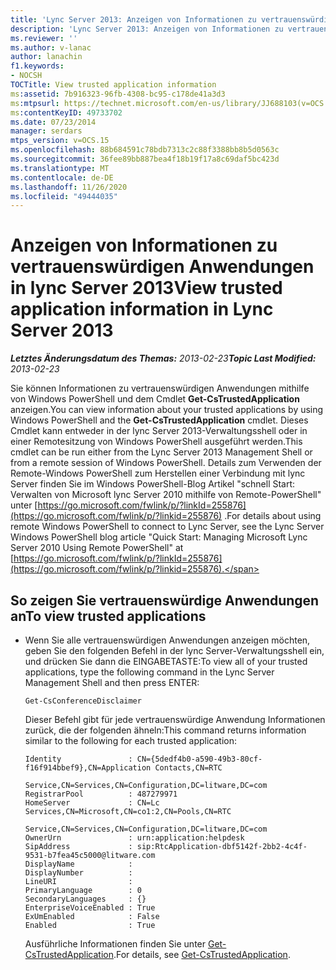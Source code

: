 ```yaml
---
title: 'Lync Server 2013: Anzeigen von Informationen zu vertrauenswürdigen Anwendungen'
description: 'Lync Server 2013: Anzeigen von Informationen zu vertrauenswürdigen Anwendungen'
ms.reviewer: ''
ms.author: v-lanac
author: lanachin
f1.keywords:
- NOCSH
TOCTitle: View trusted application information
ms:assetid: 7b916323-96fb-4308-bc95-c178de41a3d3
ms:mtpsurl: https://technet.microsoft.com/en-us/library/JJ688103(v=OCS.15)
ms:contentKeyID: 49733702
ms.date: 07/23/2014
manager: serdars
mtps_version: v=OCS.15
ms.openlocfilehash: 88b684591c78bdb7313c2c88f3388bb8b5d0563c
ms.sourcegitcommit: 36fee89bb887bea4f18b19f17a8c69daf5bc423d
ms.translationtype: MT
ms.contentlocale: de-DE
ms.lasthandoff: 11/26/2020
ms.locfileid: "49444035"
---
```

# <a name="view-trusted-application-information-in-lync-server-2013"></a><span data-ttu-id="8255e-103">Anzeigen von Informationen zu vertrauenswürdigen Anwendungen in lync Server 2013</span><span class="sxs-lookup"><span data-stu-id="8255e-103">View trusted application information in Lync Server 2013</span></span>

<div data-xmlns="http://www.w3.org/1999/xhtml">

<div class="topic" data-xmlns="http://www.w3.org/1999/xhtml" data-msxsl="urn:schemas-microsoft-com:xslt" data-cs="https://msdn.microsoft.com/">

<div data-asp="https://msdn2.microsoft.com/asp">



</div>

<div id="mainSection">

<div id="mainBody"><span data-ttu-id="8255e-104">

<span> </span></span><span class="sxs-lookup"><span data-stu-id="8255e-104">

<span> </span></span></span>

<span data-ttu-id="8255e-105">_**Letztes Änderungsdatum des Themas:** 2013-02-23_</span><span class="sxs-lookup"><span data-stu-id="8255e-105">_**Topic Last Modified:** 2013-02-23_</span></span>

<span data-ttu-id="8255e-106">Sie können Informationen zu vertrauenswürdigen Anwendungen mithilfe von Windows PowerShell und dem Cmdlet **Get-CsTrustedApplication** anzeigen.</span><span class="sxs-lookup"><span data-stu-id="8255e-106">You can view information about your trusted applications by using Windows PowerShell and the **Get-CsTrustedApplication** cmdlet.</span></span> <span data-ttu-id="8255e-107">Dieses Cmdlet kann entweder in der lync Server 2013-Verwaltungsshell oder in einer Remotesitzung von Windows PowerShell ausgeführt werden.</span><span class="sxs-lookup"><span data-stu-id="8255e-107">This cmdlet can be run either from the Lync Server 2013 Management Shell or from a remote session of Windows PowerShell.</span></span> <span data-ttu-id="8255e-108">Details zum Verwenden der Remote-Windows PowerShell zum Herstellen einer Verbindung mit lync Server finden Sie im Windows PowerShell-Blog Artikel "schnell Start: Verwalten von Microsoft lync Server 2010 mithilfe von Remote-PowerShell" unter [https://go.microsoft.com/fwlink/p/?linkId=255876](https://go.microsoft.com/fwlink/p/?linkid=255876) .</span><span class="sxs-lookup"><span data-stu-id="8255e-108">For details about using remote Windows PowerShell to connect to Lync Server, see the Lync Server Windows PowerShell blog article "Quick Start: Managing Microsoft Lync Server 2010 Using Remote PowerShell" at [https://go.microsoft.com/fwlink/p/?linkId=255876](https://go.microsoft.com/fwlink/p/?linkid=255876).</span></span>

<div>

## <a name="to-view-trusted-applications"></a><span data-ttu-id="8255e-109">So zeigen Sie vertrauenswürdige Anwendungen an</span><span class="sxs-lookup"><span data-stu-id="8255e-109">To view trusted applications</span></span>

  - <span data-ttu-id="8255e-110">Wenn Sie alle vertrauenswürdigen Anwendungen anzeigen möchten, geben Sie den folgenden Befehl in der lync Server-Verwaltungsshell ein, und drücken Sie dann die EINGABETASTE:</span><span class="sxs-lookup"><span data-stu-id="8255e-110">To view all of your trusted applications, type the following command in the Lync Server Management Shell and then press ENTER:</span></span>
    
        Get-CsConferenceDisclaimer
    
    <span data-ttu-id="8255e-111">Dieser Befehl gibt für jede vertrauenswürdige Anwendung Informationen zurück, die der folgenden ähneln:</span><span class="sxs-lookup"><span data-stu-id="8255e-111">This command returns information similar to the following for each trusted application:</span></span>
    
        Identity               : CN={5dedf4b0-a590-49b3-80cf-f16f914bbef9},CN=Application Contacts,CN=RTC
                                 Service,CN=Services,CN=Configuration,DC=litware,DC=com
        RegistrarPool          : 487279971
        HomeServer             : CN=Lc Services,CN=Microsoft,CN=co1:2,CN=Pools,CN=RTC
                                 Service,CN=Services,CN=Configuration,DC=litware,DC=com
        OwnerUrn               : urn:application:helpdesk
        SipAddress             : sip:RtcApplication-dbf5142f-2bb2-4c4f-9531-b7fea45c5000@litware.com
        DisplayName            :
        DisplayNumber          :
        LineURI                :
        PrimaryLanguage        : 0
        SecondaryLanguages     : {}
        EnterpriseVoiceEnabled : True
        ExUmEnabled            : False
        Enabled                : True
    
    <span data-ttu-id="8255e-112">Ausführliche Informationen finden Sie unter [Get-CsTrustedApplication](https://docs.microsoft.com/powershell/module/skype/Get-CsTrustedApplication).</span><span class="sxs-lookup"><span data-stu-id="8255e-112">For details, see [Get-CsTrustedApplication](https://docs.microsoft.com/powershell/module/skype/Get-CsTrustedApplication).</span></span>

<span data-ttu-id="8255e-113"></div>

</div>

<span> </span>

</div>

</div>

</span><span class="sxs-lookup"><span data-stu-id="8255e-113"></div>

</div>

<span> </span>

</div>

</div>

</span></span></div>

